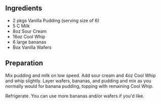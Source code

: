 ## Ingredients

- 2 pkgs Vanilla Pudding (serving size of 6)
- 5 C Milk
- 8oz Sour Cream
- 16oz Cool Whip
- 6 large bananas
- Box Vanilla Wafers

## Preparation

Mix pudding and milk on low speed. Add sour cream and 4oz Cool Whip and whip slightly. Layer wafers, bananas, and pudding and mix as you normally would for banana pudding, topping with remaining Cool Whip.

Refrigerate. You can use more bananas and/or wafers if you'd like.

